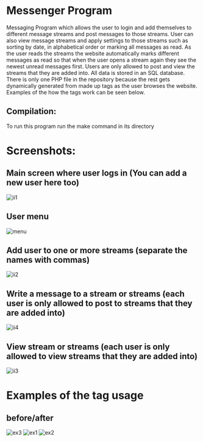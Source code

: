 # Messenger Program

Messaging Program which allows the user to login and add themselves to different message streams and post messages to those streams. User can also view message streams and apply settings to those streams such as sorting by date, in alphabetical order or marking all messages as read. As the user reads the streams the website automatically marks different messages as read so that when the user opens a stream again they see the newest unread messages first. Users are only allowed to post and view the streams that they are added into. All data is stored in an SQL database. There is only one PHP file in the repository because the rest gets dynamically generated from made up tags as the user browses the website. Examples of the how the tags work can be seen below.

## Compilation:
To run this program run the make command in its directory

# Screenshots:
## Main screen where user logs in (You can add a new user here too)
![ii1](https://cloud.githubusercontent.com/assets/24882037/25264005/ba63e82c-2631-11e7-9b18-15c0f7a53614.jpg)
## User menu 
![menu](https://user-images.githubusercontent.com/24882037/32986498-fbec26fe-cca0-11e7-9362-02ea41ac6274.png)
## Add user to one or more streams (separate the names with commas)
![ii2](https://cloud.githubusercontent.com/assets/24882037/25264007/ba67f1ce-2631-11e7-8ee9-c6b3fdb02180.jpg)
## Write a message to a stream or streams (each user is only allowed to post to streams that they are added into)
![ii4](https://cloud.githubusercontent.com/assets/24882037/25264004/ba594174-2631-11e7-8d76-e5c36159bde8.jpg)
## View stream or streams (each user is only allowed to view streams that they are added into)
![ii3](https://cloud.githubusercontent.com/assets/24882037/25264006/ba669b44-2631-11e7-9da5-d7e6b1d969b4.jpg)

# Examples of the tag usage
## before/after
![ex3](https://user-images.githubusercontent.com/24882037/32986563-dd0c68be-cca2-11e7-8c07-44a2a0b2588c.png)
![ex1](https://user-images.githubusercontent.com/24882037/32986564-dd19004c-cca2-11e7-8b81-d96e2c4c271b.png)
![ex2](https://user-images.githubusercontent.com/24882037/32986565-dd245cda-cca2-11e7-95d0-5bd1b546db51.png)
